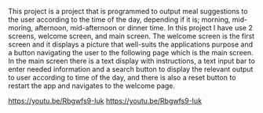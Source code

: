 This project is a project that is programmed to output meal suggestions to the user
according to the time of the day, depending if it is; morning, mid-moring, 
afternoon, mid-afternoon or dinner time. 
In this project I have use 2 screens, welcome screen, and main screen.
The welcome screen is the first screen and it displays a picture that well-suits
the applications purpose and a button navigating the user to the following page 
which is the main screen.
In the main screen there is a text display with instructions, a text input bar 
to enter needed information and a search button to display the relevant output to 
user according to time of the day, and there is also a reset button to restart the app
and navigates to the welcome page.




https://youtu.be/Rbgwfs9-Iuk 
https://youtu.be/Rbgwfs9-Iuk 
